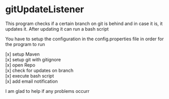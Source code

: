 # gitUpdateListener

This program checks if a certain branch on git is behind and in case it is, it updates it. 
After updating it can run a bash script

You have to setup the configuration in the config.properties file in order for the program to run

[x] setup Maven <br>
[x] setup git with gitignore <br>
[x] open Repo <br>
[x] check for updates on branch <br>
[x] execute bash script <br>
[x] add email notification <br>


I am glad to help if any problems occurr
